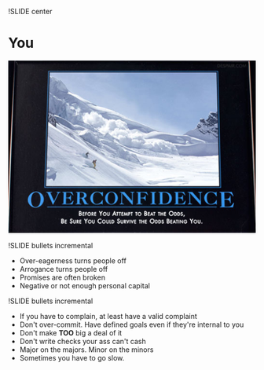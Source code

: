 !SLIDE center
# You #
![despair.com](overconfidence03.jpg)

!SLIDE bullets incremental
* Over-eagerness turns people off
* Arrogance turns people off
* Promises are often broken
* Negative or not enough personal capital

!SLIDE bullets incremental
* If you have to complain, at least have a valid complaint
* Don't over-commit. Have defined goals even if they're internal to you
* Don't make **TOO** big a deal of it
* Don't write checks your ass can't cash
* Major on the majors. Minor on the minors
* Sometimes you have to go slow.
